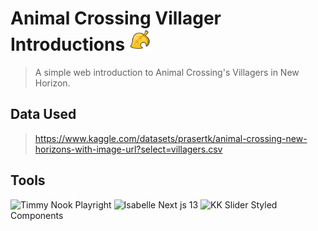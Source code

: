
 # Animal Crossing Villager Introductions <img width='35px' src='public\goldenLeaf.svg'></img> 

>A simple web introduction to Animal Crossing's Villagers in New Horizon.

## Data Used

>https://www.kaggle.com/datasets/prasertk/animal-crossing-new-horizons-with-image-url?select=villagers.csv

## Tools 
![Timmy Nook](https://user-images.githubusercontent.com/91308007/218234503-90cf69fc-067a-418e-9882-47fc0ae4317c.png) Playright
![Isabelle](https://user-images.githubusercontent.com/91308007/218234515-e49ad745-f12b-445c-9b9b-599b6240df8d.png) Next js 13
![KK Slider](https://user-images.githubusercontent.com/91308007/218234520-0e02a2c5-d618-4133-9fa1-287b3f480358.png) Styled Components 
